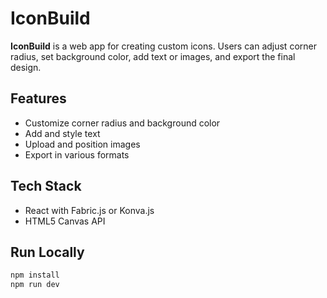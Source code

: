 # IconBuild  

**IconBuild** is a web app for creating custom icons. Users can adjust corner radius, set background color, add text or images, and export the final design.  

## Features  
- Customize corner radius and background color  
- Add and style text  
- Upload and position images  
- Export in various formats  

## Tech Stack  
- React with Fabric.js or Konva.js  
- HTML5 Canvas API  

## Run Locally  
```sh  
npm install  
npm run dev  
```
